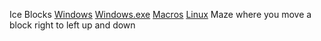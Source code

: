 Ice Blocks
[Windows](https://drive.google.com/file/d/1cOTcX8t8ZD3huDGBHse-hboORvVPfvQv/view?usp=sharing)
[Windows.exe](https://drive.google.com/file/d/1BrEF1O-icAziTP9e8oECA-nU-RePH8hl/view?usp=sharing)
[Macros](https://drive.google.com/file/d/1BrEF1O-icAziTP9e8oECA-nU-RePH8hl/view?usp=sharing)
[Linux](https://drive.google.com/file/d/1_gJZvzdCOKNx96mC-2IFesHzwj45rafD/view?usp=sharing)
Maze where you move a block right to left up and down
